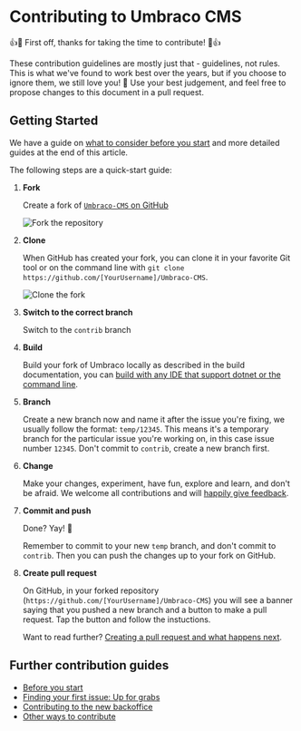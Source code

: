 # Contributing to Umbraco CMS

👍🎉 First off, thanks for taking the time to contribute! 🎉👍

These contribution guidelines are mostly just that - guidelines, not rules. This is what we've found to work best over the years, but if you choose to ignore them, we still love you! 💖 Use your best judgement, and feel free to propose changes to this document in a pull request.

## Getting Started
We have a guide on [what to consider before you start](contributing-before-you-start.md) and more detailed guides at the end of this article.

The following steps are a quick-start guide:

1. **Fork**

    Create a fork of [`Umbraco-CMS` on GitHub](https://github.com/umbraco/Umbraco-CMS)
    
    ![Fork the repository](img/forkrepository.png)
    
2. **Clone**

    When GitHub has created your fork, you can clone it in your favorite Git tool or on the command line with `git clone https://github.com/[YourUsername]/Umbraco-CMS`.
    
    ![Clone the fork](img/clonefork.png) 
    
3. **Switch to the correct branch**

    Switch to the `contrib` branch

4. **Build**

    Build your fork of Umbraco locally as described in the build documentation, you can [build with any IDE that support dotnet or the command line](BUILD.md).

5. **Branch**

    Create a new branch now and name it after the issue you're fixing, we usually follow the format: `temp/12345`. This means it's a temporary branch for the particular issue you're working on, in this case issue number `12345`.  Don't commit to `contrib`, create a new branch first.

6. **Change**

    Make your changes, experiment, have fun, explore and learn, and don't be afraid. We welcome all contributions and will [happily give feedback](contributing-first-issue.md#questions).

7. **Commit and push**

    Done? Yay! 🎉

    Remember to commit to your new `temp` branch, and don't commit to `contrib`. Then you can push the changes up to your fork on GitHub.

8. **Create pull request**

    On GitHub, in your forked repository (`https://github.com/[YourUsername]/Umbraco-CMS`) you will see a banner saying that you pushed a new branch and a button to make a pull request. Tap the button and follow the instuctions.

    Want to read further? [Creating a pull request and what happens next](contributing-creating-a-pr.md).

## Further contribution guides

- [Before you start](contributing-before-you-start.md)
- [Finding your first issue: Up for grabs](contributing-before-you-start.md)
- [Contributing to the new backoffice](https://docs.umbraco.com/umbraco-backoffice/)
- [Other ways to contribute](contributing-other-ways-to-contribute.md)

